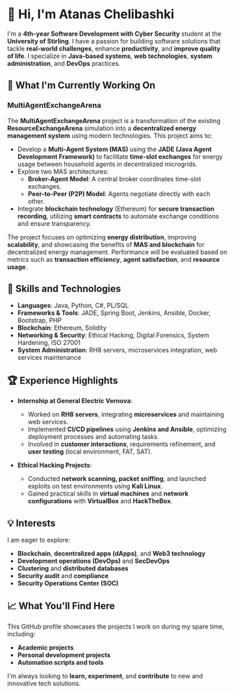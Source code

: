 # 👋 Hi, I'm Atanas Chelibashki

I'm a **4th-year Software Development with Cyber Security** student at the **University of Stirling**. I have a passion for building software solutions that tackle **real-world challenges**, enhance **productivity**, and **improve quality of life**. I specialize in **Java-based systems**, **web technologies**, **system administration**, and **DevOps** practices.

## 🚀 What I'm Currently Working On

### MultiAgentExchangeArena
The **MultiAgentExchangeArena** project is a transformation of the existing **ResourceExchangeArena** simulation into a **decentralized energy management system** using modern technologies. This project aims to:
- Develop a **Multi-Agent System (MAS)** using the **JADE (Java Agent Development Framework)** to facilitate **time-slot exchanges** for energy usage between household agents in decentralized microgrids.
- Explore two MAS architectures:
  - **Broker-Agent Model**: A central broker coordinates time-slot exchanges.
  - **Peer-to-Peer (P2P) Model**: Agents negotiate directly with each other.
- Integrate **blockchain technology** (Ethereum) for **secure transaction recording**, utilizing **smart contracts** to automate exchange conditions and ensure transparency.

The project focuses on optimizing **energy distribution**, improving **scalability**, and showcasing the benefits of **MAS and blockchain** for decentralized energy management. Performance will be evaluated based on metrics such as **transaction efficiency**, **agent satisfaction**, and **resource usage**.

## 🔧 Skills and Technologies

- **Languages**: Java, Python, C#, PL/SQL
- **Frameworks & Tools**: JADE, Spring Boot, Jenkins, Ansible, Docker, Bootstrap, PHP
- **Blockchain**: Ethereum, Solidity
- **Networking & Security**: Ethical Hacking, Digital Forensics, System Hardening, ISO 27001
- **System Administration**: RH8 servers, microservices integration, web services maintenance

## 🏆 Experience Highlights

- **Internship at General Electric Vernova**: 
  - Worked on **RH8 servers**, integrating **microservices** and maintaining web services.
  - Implemented **CI/CD pipelines** using **Jenkins and Ansible**, optimizing deployment processes and automating tasks.
  - Involved in **customer interactions**, requirements refinement, and **user testing** (local environment, FAT, SAT).

- **Ethical Hacking Projects**:
  - Conducted **network scanning, packet sniffing**, and launched exploits on test environments using **Kali Linux**.
  - Gained practical skills in **virtual machines** and **network configurations** with **VirtualBox** and **HackTheBox**.

## 💡 Interests

I am eager to explore:
- **Blockchain**, **decentralized apps (dApps)**, and **Web3 technology**
- **Development operations (DevOps)** and **SecDevOps**
- **Clustering** and **distributed databases**
- **Security audit** and **compliance**
- **Security Operations Center (SOC)**

## 📈 What You'll Find Here

This GitHub profile showcases the projects I work on during my spare time, including:
- **Academic projects**
- **Personal development projects**
- **Automation scripts and tools**

I'm always looking to **learn, experiment**, and **contribute** to new and innovative tech solutions.
